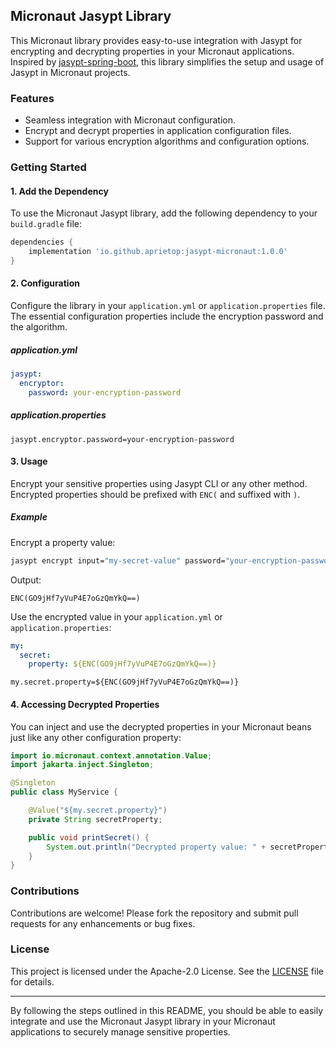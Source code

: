 
## Micronaut Jasypt Library

This Micronaut library provides easy-to-use integration with Jasypt for encrypting and decrypting properties in your Micronaut applications. Inspired by [jasypt-spring-boot](https://github.com/ulisesbocchio/jasypt-spring-boot), this library simplifies the setup and usage of Jasypt in Micronaut projects.

### Features

- Seamless integration with Micronaut configuration.
- Encrypt and decrypt properties in application configuration files.
- Support for various encryption algorithms and configuration options.

### Getting Started

#### 1. Add the Dependency

To use the Micronaut Jasypt library, add the following dependency to your `build.gradle` file:

```groovy
dependencies {
    implementation 'io.github.aprietop:jasypt-micronaut:1.0.0'
}
```

#### 2. Configuration

Configure the library in your `application.yml` or `application.properties` file. The essential configuration properties include the encryption password and the algorithm.

##### application.yml

```yaml
jasypt:
  encryptor:
    password: your-encryption-password
```

##### application.properties

```properties
jasypt.encryptor.password=your-encryption-password
```

#### 3. Usage

Encrypt your sensitive properties using Jasypt CLI or any other method. Encrypted properties should be prefixed with `ENC(` and suffixed with `)`.

##### Example

Encrypt a property value:

```sh
jasypt encrypt input="my-secret-value" password="your-encryption-password"
```

Output:

```
ENC(GO9jHf7yVuP4E7oGzQmYkQ==)
```

Use the encrypted value in your `application.yml` or `application.properties`:

```yaml
my:
  secret:
    property: ${ENC(GO9jHf7yVuP4E7oGzQmYkQ==)}
```

```properties
my.secret.property=${ENC(GO9jHf7yVuP4E7oGzQmYkQ==)}
```

#### 4. Accessing Decrypted Properties

You can inject and use the decrypted properties in your Micronaut beans just like any other configuration property:

```java
import io.micronaut.context.annotation.Value;
import jakarta.inject.Singleton;

@Singleton
public class MyService {

    @Value("${my.secret.property}")
    private String secretProperty;

    public void printSecret() {
        System.out.println("Decrypted property value: " + secretProperty);
    }
}
```

### Contributions

Contributions are welcome! Please fork the repository and submit pull requests for any enhancements or bug fixes.

### License

This project is licensed under the Apache-2.0 License. See the [LICENSE](LICENSE) file for details.

---

By following the steps outlined in this README, you should be able to easily integrate and use the Micronaut Jasypt library in your Micronaut applications to securely manage sensitive properties.
